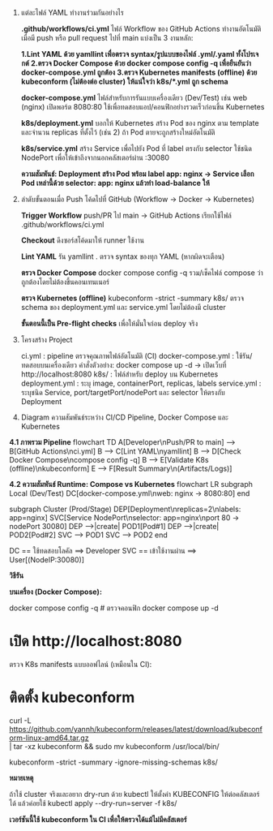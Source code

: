 1) แต่ละไฟล์ YAML ทำงานร่วมกันอย่างไร

      **.github/workflows/ci.yml**
      ไฟล์ Workflow ของ GitHub Actions ทำงานอัตโนมัติเมื่อมี push หรือ pull request ไปที่ main
      แบ่งเป็น 3 งานหลัก:

      **1.Lint YAML ด้วย yamllint เพื่อตรวจ syntax/รูปแบบของไฟล์ .yml/.yaml ทั้งโปรเจกต์**
      **2.ตรวจ Docker Compose ด้วย docker compose config -q เพื่อยืนยันว่า docker-compose.yml ถูกต้อง**
      **3.ตรวจ Kubernetes manifests (offline) ด้วย kubeconform (ไม่ต้องต่อ cluster) ให้แน่ใจว่า k8s/*.yml ถูก schema**

      **docker-compose.yml**
      ไฟล์สำหรับการรันแบบเครื่องเดียว (Dev/Test) เช่น web (nginx) เปิดพอร์ต 8080:80 ใช้เพื่อทดสอบแอป/คอนฟิกอย่างรวดเร็วก่อนขึ้น Kubernetes

      **k8s/deployment.yml**
      บอกให้ Kubernetes สร้าง Pod ของ nginx ตาม template และจำนวน replicas ที่ตั้งไว้ (เช่น 2) ถ้า Pod ตายจะถูกสร้างใหม่อัตโนมัติ

      **k8s/service.yml**
      สร้าง Service เพื่อไปยัง Pod ที่ label ตรงกับ selector
      ใช้ชนิด NodePort เพื่อให้เข้าถึงจากนอกคลัสเตอร์ผ่าน <NodeIP>:30080

      **ความสัมพันธ์: Deployment สร้าง Pod พร้อม label app: nginx → Service เลือก Pod เหล่านี้ด้วย selector: app: nginx แล้วทำ load-balance ให้**

2) ลำดับขั้นตอนเมื่อ Push โค้ดไปที่ GitHub (Workflow → Docker → Kubernetes)

      **Trigger Workflow**
      push/PR ไป main → GitHub Actions เรียกใช้ไฟล์ .github/workflows/ci.yml

      **Checkout**
      ดึงซอร์สโค้ดมาให้ runner ใช้งาน

      **Lint YAML**
      รัน yamllint . ตรวจ syntax ของทุก YAML (หากผิดจะเตือน)

      **ตรวจ Docker Compose**
      docker compose config -q รวม/เช็คไฟล์ compose ว่าถูกต้องโดยไม่ต้องขึ้นคอนเทนเนอร์

      **ตรวจ Kubernetes (offline)**
      kubeconform -strict -summary k8s/ ตรวจ schema ของ deployment.yml และ service.yml โดยไม่ต้องมี cluster

      **ขั้นตอนนี้เป็น Pre-flight checks** เพื่อให้มั่นใจก่อน deploy จริง 
3) โครงสร้าง Project

      ci.yml : pipeline ตรวจคุณภาพไฟล์อัตโนมัติ (CI)
      docker-compose.yml : ใช้รัน/ทดสอบบนเครื่องเดียว
      คำสั่งตัวอย่าง: docker compose up -d → เปิดเว็บที่ http://localhost:8080
      k8s/ : ไฟล์สำหรับ deploy บน Kubernetes
      deployment.yml : ระบุ image, containerPort, replicas, labels
      service.yml : ระบุชนิด Service, port/targetPort/nodePort และ selector ให้ตรงกับ Deployment

4) Diagram ความสัมพันธ์ระหว่าง CI/CD Pipeline, Docker Compose และ Kubernetes
   
**4.1 ภาพรวม Pipeline**
flowchart TD
  A[Developer\nPush/PR to main] --> B[GitHub Actions\nci.yml]
  B --> C[Lint YAML\nyamllint]
  B --> D[Check Docker Compose\ncompose config -q]
  B --> E[Validate K8s (offline)\nkubeconform]
  E --> F[Result Summary\n(Artifacts/Logs)]

**4.2 ความสัมพันธ์ Runtime: Compose vs Kubernetes**
flowchart LR
  subgraph Local (Dev/Test)
    DC[docker-compose.yml\nweb: nginx -> 8080:80]
  end

  subgraph Cluster (Prod/Stage)
    DEP[Deployment\nreplicas=2\nlabels: app=nginx]
    SVC[Service NodePort\nselector: app=nginx\nport 80 -> nodePort 30080]
    DEP -->|create| POD1[Pod#1]
    DEP -->|create| POD2[Pod#2]
    SVC --> POD1
    SVC --> POD2
  end

  DC == ใช้ทดสอบโลคัล ==> Developer
  SVC == เข้าใช้งานผ่าน ==> User[(NodeIP:30080)]

**วิธีรัน**

**บนเครื่อง (Docker Compose):**

docker compose config -q   # ตรวจคอนฟิก
docker compose up -d
# เปิด http://localhost:8080


ตรวจ K8s manifests แบบออฟไลน์ (เหมือนใน CI):

# ติดตั้ง kubeconform
curl -L https://github.com/yannh/kubeconform/releases/latest/download/kubeconform-linux-amd64.tar.gz \
| tar -xz kubeconform && sudo mv kubeconform /usr/local/bin/

kubeconform -strict -summary -ignore-missing-schemas k8s/

**หมายเหตุ**

ถ้าใช้ cluster จริงและอยาก dry-run ด้วย kubectl ให้ตั้งค่า KUBECONFIG ให้ต่อคลัสเตอร์ได้ แล้วค่อยใช้
kubectl apply --dry-run=server -f k8s/

**เวอร์ชันนี้ใช้ kubeconform ใน CI เพื่อให้ตรวจได้แม้ไม่มีคลัสเตอร์**
